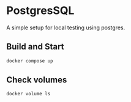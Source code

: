 # PostgresSQL

A simple setup for local testing using postgres.

## Build and Start

```bash
docker compose up
```

## Check volumes

```bash
docker volume ls
```
